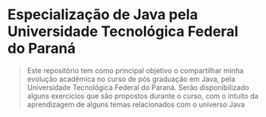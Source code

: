 # Especialização de Java pela Universidade Tecnológica Federal do Paraná

> Este repositório tem como principal objetivo o compartilhar minha evolução acadêmica no curso de pós graduação em Java, pela Universidade Tecnológica Federal do Paraná.
> Serão disponibilizado alguns exercícios que são propostos durante o curso, com o intuito da aprendizagem de alguns temas relacionados com o universo Java


